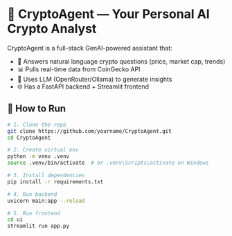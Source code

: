 # 🧠 CryptoAgent — Your Personal AI Crypto Analyst

CryptoAgent is a full-stack GenAI-powered assistant that:
- 🧾 Answers natural language crypto questions (price, market cap, trends)
- 📊 Pulls real-time data from CoinGecko API
- 🧠 Uses LLM (OpenRouter/Ollama) to generate insights
- 🌐 Has a FastAPI backend + Streamlit frontend

## 🚀 How to Run

```bash
# 1. Clone the repo
git clone https://github.com/yourname/CryptoAgent.git
cd CryptoAgent

# 2. Create virtual env
python -m venv .venv
source .venv/bin/activate  # or .venv\Scripts\activate on Windows

# 3. Install dependencies
pip install -r requirements.txt

# 4. Run backend
uvicorn main:app --reload

# 5. Run frontend
cd ui
streamlit run app.py
